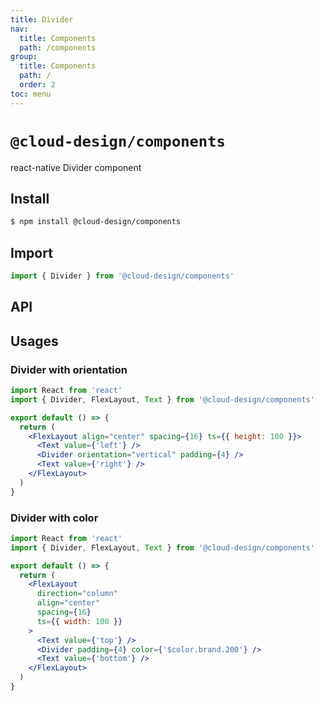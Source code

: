 ```yaml
---
title: Divider
nav:
  title: Components
  path: /components
group:
  title: Components
  path: /
  order: 2
toc: menu
---
```


# `@cloud-design/components`

react-native Divider component

## Install

```sh
$ npm install @cloud-design/components
```

## Import

```js
import { Divider } from '@cloud-design/components'
```

## API

<API hideTitle src="./impl.tsx"></API>

## Usages

### Divider with orientation

```jsx
import React from 'react'
import { Divider, FlexLayout, Text } from '@cloud-design/components'

export default () => {
  return (
    <FlexLayout align="center" spacing={16} ts={{ height: 100 }}>
      <Text value={'left'} />
      <Divider orientation="vertical" padding={4} />
      <Text value={'right'} />
    </FlexLayout>
  )
}
```

### Divider with color

```jsx
import React from 'react'
import { Divider, FlexLayout, Text } from '@cloud-design/components'

export default () => {
  return (
    <FlexLayout
      direction="column"
      align="center"
      spacing={16}
      ts={{ width: 100 }}
    >
      <Text value={'top'} />
      <Divider padding={4} color={'$color.brand.200'} />
      <Text value={'bottom'} />
    </FlexLayout>
  )
}
```
